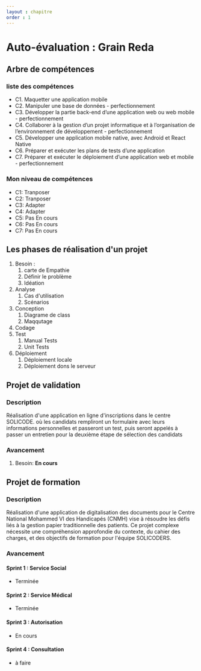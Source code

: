 ```yaml
---
layout : chapitre
order : 1
---
```



# Auto-évaluation : Grain Reda

## Arbre de compétences

### liste des compétences

- C1. Maquetter une application mobile
- C2. Manipuler une base de données - perfectionnement
- C3. Développer la partie back-end d’une application web ou web mobile - perfectionnement
- C4. Collaborer à la gestion d’un projet informatique et à l’organisation de l’environnement de développement - perfectionnement
- C5. Développer une application mobile native, avec Android et React Native
- C6. Préparer et exécuter les plans de tests d’une application
- C7. Préparer et exécuter le déploiement d’une application web et mobile - perfectionnement

### Mon niveau de compétences

- C1: Tranposer
- C2: Tranposer
- C3: Adapter
- C4: Adapter
- C5: Pas En cours
- C6: Pas En cours
- C7: Pas En cours

## Les phases de réalisation d'un projet

1. Besoin :
   1. carte de Empathie
   2. Définir le problème
   3. Idéation
2. Analyse
   1. Cas d'utilisation
   2. Scénarios
3. Conception
   1. Diagrame de class
   2. Maqqutage
4. Codage
5. Test
   1. Manual Tests
   2. Unit Tests
6. Déploiement
   1. Déploiement locale
   2. Déploiement dons le serveur

## Projet de validation

### Description

Réalisation d'une application en ligne d'inscriptions dans le centre SOLICODE. où les candidats rempliront un formulaire avec leurs informations personnelles et passeront un test, puis seront appelés à passer un entretien pour la deuxième étape de sélection des candidats

### Avancement

1. Besoin: **En cours**


## Projet de formation

### Description

Réalisation d'une application de digitalisation des documents pour le Centre National Mohammed VI des Handicapés (CNMH) vise à résoudre les défis liés à la gestion papier traditionnelle des patients. Ce projet complexe nécessite une compréhension approfondie du contexte, du cahier des charges, et des objectifs de formation pour l'équipe SOLICODERS.

### Avancement

#### Sprint 1 : Service Social

- Terminée

#### Sprint 2 : Service Médical

- Terminée

#### Sprint 3 : Autorisation

- En cours

#### Sprint 4 : Consultation

- à faire
